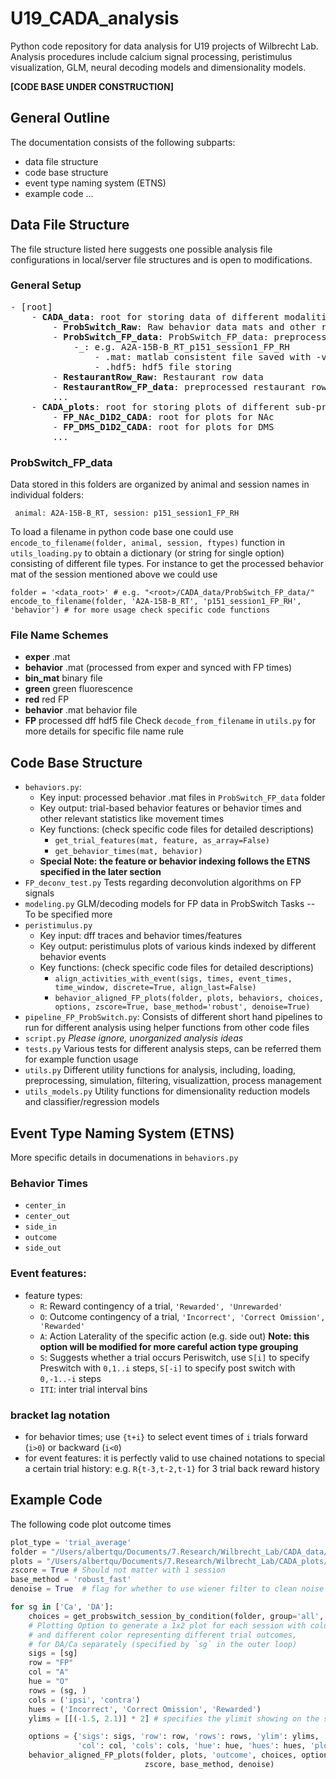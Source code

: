 # U19_CADA_analysis

Python code repository for data analysis for U19 projects of Wilbrecht Lab. Analysis procedures include calcium signal processing, peristimulus visualization, GLM, neural decoding models and dimensionality models. 

**[CODE BASE UNDER CONSTRUCTION]**

## General Outline
The documentation consists of the following subparts:
* data file structure
* code base structure
* event type naming system (ETNS)
* example code
...

## Data File Structure
The file structure listed here suggests one possible analysis file configurations in local/server file structures and is open to modifications.

### General Setup
<pre>
- [root]
    - <b>CADA_data</b>: root for storing data of different modalities
        - <b>ProbSwitch_Raw</b>: Raw behavior data mats and other recording sources including photometry and binaries 
        - <b>ProbSwitch_FP_data</b>: ProbSwitch_FP_data: preprocessed data with behavior and FP dff ready for further analysis
            -<animal>_<session>: e.g. A2A-15B-B_RT_p151_session1_FP_RH
                - .mat: matlab consistent file saved with -v7.3 flag for hdf5 consistency
                - .hdf5: hdf5 file storing  
        - <b>RestaurantRow_Raw</b>: Restaurant row data
        - <b>RestaurantRow_FP_data</b>: preprocessed restaurant row
        ...
    - <b>CADA_plots</b>: root for storing plots of different sub-projects
        - <b>FP_NAc_D1D2_CADA</b>: root for plots for NAc
        - <b>FP_DMS_D1D2_CADA</b>: root for plots for DMS
        ...
</pre>

### ProbSwitch_FP_data
Data stored in this folders are organized by animal  and session names in individual folders:
```
 animal: A2A-15B-B_RT, session: p151_session1_FP_RH 
```
To load a filename in python code base one could use 
`encode_to_filename(folder, animal, session, ftypes)` function in `utils_loading.py` to obtain a dictionary (or string for single option) consisting of different file types. For instance to get the processed behavior mat of the session mentioned above we could use
```
folder = '<data_root>' # e.g. "<root>/CADA_data/ProbSwitch_FP_data/"
encode_to_filename(folder, 'A2A-15B-B_RT', 'p151_session1_FP_RH', 'behavior') # for more usage check specific code functions
```

### File Name Schemes
* **exper** .mat
* **behavior** .mat (processed from exper and synced with FP times)
* **bin_mat** binary file
* **green** green fluorescence
* **red** red FP
* **behavior** .mat behavior file
* **FP** processed dff hdf5 file
Check `decode_from_filename` in `utils.py` for more details for specific file name rule

## Code Base Structure
* `behaviors.py`:
    * Key input: processed behavior .mat files in `ProbSwitch_FP_data` folder
    * Key output: trial-based behavior features or behavior times and other relevant statistics like movement times
    * Key functions: (check specific code files for detailed descriptions)
        * `get_trial_features(mat, feature, as_array=False)`
        * `get_behavior_times(mat, behavior)`
    * **Special Note: the feature or behavior indexing follows the ETNS specified in the later section**
* `FP_deconv_test.py`
Tests regarding deconvolution algorithms on FP signals
* `modeling.py`
GLM/decoding models for FP data in ProbSwitch Tasks -- To be specified more
* `peristimulus.py`
    * Key input: dff traces and behavior times/features
    * Key output: peristimulus plots of various kinds indexed by different behavior events
    * Key functions: (check specific code files for detailed descriptions)
        * `align_activities_with_event(sigs, times, event_times, time_window, discrete=True, align_last=False)`
        * `behavior_aligned_FP_plots(folder, plots, behaviors, choices, options, zscore=True, base_method='robust', denoise=True)`
* `pipeline_FP_ProbSwitch.py`:
Consists of different short hand pipelines to run for different analysis using helper functions from other code files
* `script.py` *Please ignore, unorganized analysis ideas*
* `tests.py`
Various tests for different analysis steps, can be referred them for example function usage
* `utils.py`
Different utility functions for analysis, including, loading, preprocessing, simulation, filtering, visualizattion, process management
* `utils_models.py`
Utility functions for dimensionality reduction models and classifier/regression models


## Event Type Naming System (ETNS)
More specific details in documenations in `behaviors.py`
### Behavior Times
* `center_in`
* `center_out`
* `side_in`
* `outcome`
* `side_out`

### Event features:
* feature types:
    * `R`: Reward contingency of a trial, `'Rewarded', 'Unrewarded'`
    * `O`: Outcome contingency of a trial, `'Incorrect', 'Correct Omission', 'Rewarded'`
    * `A`: Action Laterality of the specific action (e.g. side out) **Note: this option will be modified for more careful action type grouping**
    * `S`: Suggests whether a trial occurs Periswitch, use `S[i]` to specify Preswitch with `0,1..i` steps, `S[-i]` to specify post switch with `0,-1..-i` steps 
    * `ITI`: inter trial interval bins

### bracket lag notation
* for behavior times; use `{t+i}` to select event times of `i` trials forward (`i>0`) or backward (`i<0`)
* for event features: it is perfectly valid to use chained notations to special a certain trial history: e.g. `R{t-3,t-2,t-1}` for 3 trial back reward history

## Example Code
The following code plot outcome times 
```python
plot_type = 'trial_average'
folder = "/Users/albertqu/Documents/7.Research/Wilbrecht_Lab/CADA_data/ProbSwitch_FP_data"
plots = "/Users/albertqu/Documents/7.Research/Wilbrecht_Lab/CADA_plots/FP_NAc_D1D2_CADA"
zscore = True # Should not matter with 1 session
base_method = 'robust_fast'
denoise = True  # flag for whether to use wiener filter to clean noise from the source

for sg in ['Ca', 'DA']:
    choices = get_probswitch_session_by_condition(folder, group='all', region='NAc', signal=sg)
    # Plotting Option to generate a 1x2 plot for each session with column representing ipsi/contra port
    # and different color representing different trial outcomes, 
    # for DA/Ca separately (specified by `sg` in the outer loop)
    sigs = [sg]
    row = "FP"
    col = "A"
    hue = "O"
    rows = (sg, )
    cols = ('ipsi', 'contra')
    hues = ('Incorrect', 'Correct Omission', 'Rewarded')
    ylims = [[(-1.5, 2.1)] * 2] # specifies the ylimit showing on the subplots

    options = {'sigs': sigs, 'row': row, 'rows': rows, 'ylim': ylims,
               'col': col, 'cols': cols, 'hue': hue, 'hues': hues, 'plot_type': plot_type}
    behavior_aligned_FP_plots(folder, plots, 'outcome', choices, options,
                              zscore, base_method, denoise)
```


